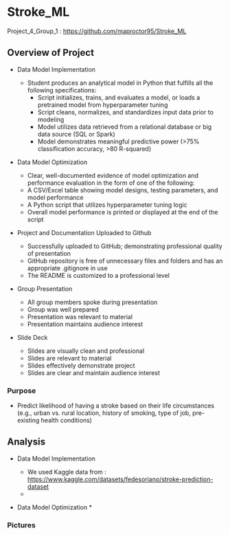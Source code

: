 # Stroke_ML
Project_4_Group_1 : https://github.com/maproctor95/Stroke_ML
## Overview of Project
* Data Model Implementation
    * Student produces an analytical model in Python that fulfills all the following specifications:
        * Script initializes, trains, and evaluates a model, or loads a pretrained model from hyperparameter tuning
        * Script cleans, normalizes, and standardizes input data prior to modeling
        * Model utilizes data retrieved from a relational database or big data source (SQL or Spark)
        * Model demonstrates meaningful predictive power (>75% classification accuracy, >80 R-squared)
        
* Data Model Optimization
    * Clear, well-documented evidence of model optimization and performance evaluation in the form of one of the following:
    * A CSV/Excel table showing model designs, testing parameters, and model performance
    * A Python script that utilizes hyperparameter tuning logic
    * Overall model performance is printed or displayed at the end of the script

* Project and Documentation Uploaded to Github
    * Successfully uploaded to GitHub; demonstrating professional quality of presentation
    * GitHub repository is free of unnecessary files and folders and has an appropriate .gitignore in use
    * The README is customized to a professional level
    
* Group Presentation 
    * All group members spoke during presentation
    * Group was well prepared
    * Presentation was relevant to material
    * Presentation maintains audience interest

* Slide Deck
    * Slides are visually clean and professional
    * Slides are relevant to material
    * Slides effectively demonstrate project
    * Slides are clear and maintain audience interest
    
### Purpose
   
* Predict likelihood of having a stroke based on their life circumstances (e.g., urban vs. rural location, history of smoking, type of job, pre-existing health conditions)

## Analysis

* Data Model Implementation
    * We used Kaggle data from : https://www.kaggle.com/datasets/fedesoriano/stroke-prediction-dataset 
    *
     
* Data Model Optimization
    *
   
### Pictures

